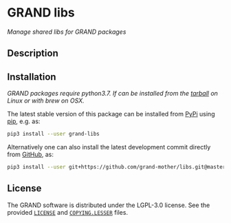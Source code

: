 # GRAND libs
_Manage shared libs for GRAND packages_

## Description

<!-- Add here a description of the package -->


## Installation
_GRAND packages require python3.7. If can be installed from the
[tarball](https://www.python.org/downloads) on Linux or with brew on OSX._


The latest stable version of this package can be installed from [PyPi][PYPI]
using [pip][PIP], e.g. as:
```bash
pip3 install --user grand-libs
```

Alternatively one can also install the latest development commit directly from
[GitHub][GITHUB], as:
```bash
pip3 install --user git+https://github.com/grand-mother/libs.git@master
```


## License

The GRAND software is distributed under the LGPL-3.0 license. See the provided
[`LICENSE`][LICENSE] and [`COPYING.LESSER`][COPYING] files.


[COPYING]: https://github.com/grand-mother/libs/blob/master/COPYING.LESSER
[GITHUB]: https://github.com/grand-mother/libs
[LICENSE]: https://github.com/grand-mother/libs/blob/master/LICENSE
[PIP]: https://pypi.org/project/pip
[PYPI]: https://pypi.org/project/grand-libs
